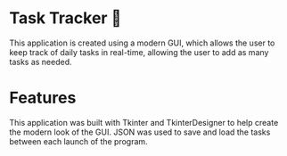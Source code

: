 # Task Tracker 📓

This application is created using a modern GUI, which allows the user to keep track of daily tasks in real-time, allowing the user to add as many tasks as needed. 

# Features

This application was built with Tkinter and TkinterDesigner to help create the modern look of the GUI. 
JSON was used to save and load the tasks between each launch of the program.
